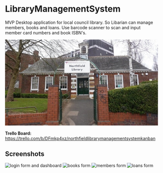 # LibraryManagementSystem

MVP Desktop application for local council library. So Libarian can manage members, books and loans. Use barcode scanner to scan and input member card numbers and book ISBN's.

![northfield library photo](docs/images/northfield%20library%20photo.jpg)

**Trello Board:** https://trello.com/b/DFmkp4xz/northfieldlibrarymanagementsystemkanban

## Screenshots
![login form and dashboard](docs/images/screenshots/loginform_and_dashboard.gif)
![books form](docs/images/screenshots/booksform.gif)
![members form](docs/images/screenshots/membersform.gif)
![loans form](docs/images/screenshots/loansform.gif)
